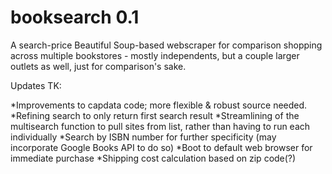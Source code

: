 # booksearch 0.1
A search-price Beautiful Soup-based webscraper for comparison shopping across multiple bookstores - mostly independents, but a couple larger outlets as well, just for comparison's sake.

Updates TK:

*Improvements to capdata code; more flexible & robust source needed.
*Refining search to only return first search result
*Streamlining of the multisearch function to pull sites from list, rather than having to run each individually
*Search by ISBN number for further specificity (may incorporate Google Books API to do so)
*Boot to default web browser for immediate purchase
*Shipping cost calculation based on zip code(?)
